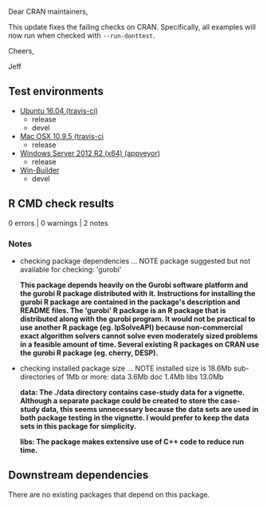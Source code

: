 Dear CRAN maintainers,

This update fixes the failing checks on CRAN. Specifically, all examples will now run when checked with `--run-donttest`.

Cheers,

Jeff

## Test environments

* [Ubuntu 16.04 (travis-ci)](https://travis-ci.org/jeffreyhanson/raptr/builds)
  + release
  + devel
* [Mac OSX 10.9.5 (travis-ci](https://travis-ci.org/jeffreyhanson/raptr/builds)
  + release
* [Windows Server 2012 R2 (x64) (appveyor)](https://ci.appveyor.com/project/jeffreyhanson/raptr)
  + release
* [Win-Builder](https://win-builder.r-project.org/)
  + devel

## R CMD check results

0 errors | 0 warnings | 2 notes

### Notes

* checking package dependencies ... NOTE
  package suggested but not available for checking: 'gurobi'

    **This package depends heavily on the Gurobi software platform and the gurobi R package distributed with it. Instructions for installing the gurobi R package are contained in the package's description and README files. The 'gurobi' R package is an R package that is distributed along with the gurobi program. It would not be practical to use another R package (eg. lpSolveAPI) because non-commercial exact algorithm solvers cannot solve even moderately sized problems in a feasible amount of time. Several existing R packages on CRAN use the gurobi R package (eg. cherry, DESP).**

* checking installed package size ... NOTE
    installed size is 18.6Mb
    sub-directories of 1Mb or more:
      data   3.6Mb
      doc    1.4Mb
      libs  13.0Mb

    **data: The ./data directory contains case-study data for a vignette. Although a separate package could be created to store the case-study data, this seems unnecessary because the data sets are used in both package testing in the vignette. I would prefer to keep the data sets in this package for simplicity.**

    **libs: The package makes extensive use of C++ code to reduce run time.**

## Downstream dependencies

There are no existing packages that depend on this package.
